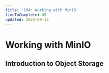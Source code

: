 ```yaml
---
title: '104: Working with MinIO'
timeToComplete: 45
updated: 2023-09-15
---
```


# Working with MinIO

## Introduction to Object Storage
